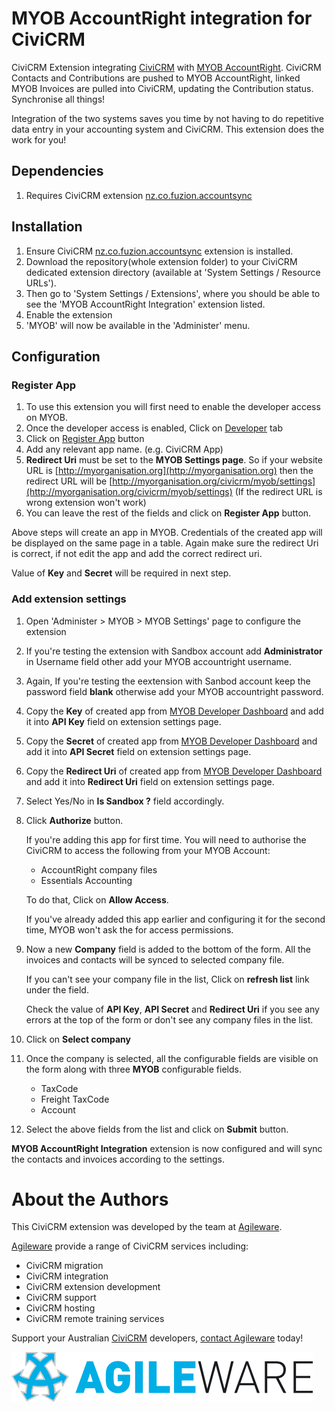 # MYOB AccountRight integration for CiviCRM

CiviCRM Extension integrating [CiviCRM](https://civicrm.org) with
[MYOB AccountRight](https://www.myob.com/au/accounting-software/accountright).
CiviCRM Contacts and Contributions are pushed to MYOB AccountRight,
linked MYOB Invoices are pulled into CiviCRM, updating the Contribution status.
Synchronise all things!

Integration of the two systems saves you time by not having to do repetitive
data entry in your accounting system and CiviCRM. This extension does the work
for you!

## Dependencies
1. Requires CiviCRM extension [nz.co.fuzion.accountsync](https://github.com/eileenmcnaughton/nz.co.fuzion.accountsync)

## Installation

1. Ensure CiviCRM [nz.co.fuzion.accountsync](https://github.com/eileenmcnaughton/nz.co.fuzion.accountsync) extension is installed.
1. Download the repository(whole extension folder) to your CiviCRM dedicated extension directory (available at 'System Settings / Resource URLs').
1. Then go to 'System Settings / Extensions', where you should be able to see the 'MYOB AccountRight Integration' extension listed.
1. Enable the extension
1. 'MYOB' will now be available in the 'Administer' menu.

## Configuration

### Register App

1. To use this extension you will first need to enable the developer access on MYOB.
1. Once the developer access is enabled, Click on [Developer](https://my.myob.com.au/Bd/pages/DevAppList.aspx) tab
1. Click on [Register App](https://my.myob.com.au/Bd/pages/DevAppEdit.aspx) button
1. Add any relevant app name. (e.g. CiviCRM App)
1. **Redirect Uri** must be set to the **MYOB Settings page**. So if your website URL is [http://myorganisation.org](http://myorganisation.org) then the redirect URL will be [http://myorganisation.org/civicrm/myob/settings](http://myorganisation.org/civicrm/myob/settings) (If the redirect URL is wrong extension won't work)
1. You can leave the rest of the fields and click on **Register App** button.

Above steps will create an app in MYOB. Credentials of the created app will be displayed on the same page in a table. Again make sure the redirect Uri is correct, if not edit the app and add the correct redirect uri.

Value of **Key** and **Secret** will be required in next step.

### Add extension settings
1. Open 'Administer > MYOB > MYOB Settings' page to configure the extension
1. If you're testing the extension with Sandbox account add **Administrator** in Username field other add your MYOB accountright username.
1. Again, If you're testing the eextension with Sanbod account keep the password field **blank** otherwise add your MYOB accountright password.
1. Copy the **Key** of created app from [MYOB Developer Dashboard](https://my.myob.com.au/Bd/pages/DevAppList.aspx) and add it into **API Key** field on extension  settings page.
1. Copy the **Secret** of created app from [MYOB Developer Dashboard](https://my.myob.com.au/Bd/pages/DevAppList.aspx) and add it into **API Secret** field on extension  settings page.
1. Copy the **Redirect Uri** of created app from [MYOB Developer Dashboard](https://my.myob.com.au/Bd/pages/DevAppList.aspx) and add it into **Redirect Uri** field on extension settings page.
1. Select Yes/No in **Is Sandbox ?** field accordingly.
1. Click **Authorize** button.

    If you're adding this app for first time. You will need to authorise the CiviCRM to access the following from your MYOB Account:
    - AccountRight company files
    - Essentials Accounting

    To do that, Click on **Allow Access**.
    
    If you've already added this app earlier and configuring it for the second time, MYOB won't ask the for access permissions.

1. Now a new **Company** field is added to the bottom of the form. All the invoices and contacts will be synced to selected company file.
   
   If you can't see your company file in the list, Click on **refresh list** link under the field. 
   
   Check the value of **API Key**, **API Secret** and **Redirect Uri** if you see any errors at the top of the form or don't see any company files in the list.
   
1. Click on **Select company**
1. Once the company is selected, all the configurable fields are visible on the form along with three **MYOB** configurable fields.

    - TaxCode
    - Freight TaxCode
    - Account
    
1. Select the above fields from the list and click on **Submit** button.

**MYOB AccountRight Integration** extension is now configured and will sync the contacts and invoices according to the settings.

# About the Authors

This CiviCRM extension was developed by the team at
[Agileware](https://agileware.com.au).

[Agileware](https://agileware.com.au) provide a range of CiviCRM services
including:

  * CiviCRM migration
  * CiviCRM integration
  * CiviCRM extension development
  * CiviCRM support
  * CiviCRM hosting
  * CiviCRM remote training services

Support your Australian [CiviCRM](https://civicrm.org) developers, [contact
Agileware](https://agileware.com.au/contact) today!


![Agileware](logo/agileware-logo.png)
